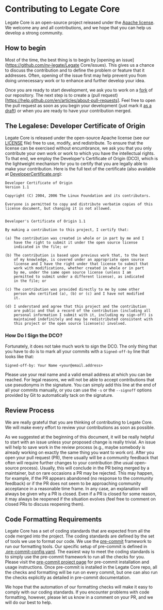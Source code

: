 # Contributing to Legate Core

Legate Core is an open-source project released under the [Apache license](LICENSE).  We welcome any and all contributions, and we hope that you can help us develop a strong community.

## How to begin

Most of the time, the best thing is to begin by [opening an issue](https://github.com/nv-legate/Legate Core/issues).  This gives us a chance to discuss the contribution and to define the problem or feature that it addresses.   Often, opening of the issue first may help prevent you from doing unnecessary work or to enhance and further develop your idea.

Once you are ready to start development, we ask you to work on a [fork](https://help.github.com/en/articles/fork-a-repo) of our repository.  The next step is to create a (pull request)[https://help.github.com/en/articles/about-pull-requests].  Feel free to open the pull request as soon as you begin your development (just mark it [as a draft](https://github.blog/2019-02-14-introducing-draft-pull-requests/)) or when you are ready to have your contribution merged.

## The Legalese: Developer Certificate of Origin

Legate Core is released under the open-source Apache license (see our [LICENSE](LICENSE) file) free to use, modify, and redistribute.  To ensure that the license can be exercised without encumbrance, we ask you that you only contribute your own work or work to which you have the intellectual rights.  To that end, we employ the Developer's Certificate of Origin (DCO), which is the lightweight mechanism for you to certify that you are legally able to make your contribution. Here is the full text of the certificate (also available at [DeveloperCertificate.org](DeveloperCertificate.org)):

````
Developer Certificate of Origin
Version 1.1

Copyright (C) 2004, 2006 The Linux Foundation and its contributors.

Everyone is permitted to copy and distribute verbatim copies of this
license document, but changing it is not allowed.


Developer's Certificate of Origin 1.1

By making a contribution to this project, I certify that:

(a) The contribution was created in whole or in part by me and I
    have the right to submit it under the open source license
    indicated in the file; or

(b) The contribution is based upon previous work that, to the best
    of my knowledge, is covered under an appropriate open source
    license and I have the right under that license to submit that
    work with modifications, whether created in whole or in part
    by me, under the same open source license (unless I am
    permitted to submit under a different license), as indicated
    in the file; or

(c) The contribution was provided directly to me by some other
    person who certified (a), (b) or (c) and I have not modified
    it.

(d) I understand and agree that this project and the contribution
    are public and that a record of the contribution (including all
    personal information I submit with it, including my sign-off) is
    maintained indefinitely and may be redistributed consistent with
    this project or the open source license(s) involved.
````

### How Do I Sign the DCO?

Fortunately, it does not take much work to sign the DCO.  The only thing that you have to do is to mark all your commits with a `Signed-off-by` line that looks like that:

````
Signed-off-by: Your Name <your@email.address>
````

Please use your real name and a valid email address at which you can be reached.  For legal reasons, we will not be able to accept contributions that use pseudonyms in the signature.  You can simply add this line at the end of all your commits manually, or you can use the `-s` or the `--signoff` options provided by Git to automatically tack on the signature.

## Review Process

We are really grateful that you are thinking of contributing to Legate Core.  We will make every effort to review your contributions as soon as possible.  

As we suggested at the beginning of this document, it will be really helpful to start with an issue unless your proposed change is really trivial.  An issue will help to save work in the review process (e.g., maybe somebody is already working on exactly the same thing you want to work on).  After you open your pull request (PR), there usually will be a community feedback that often will require further changes to your contribution (the usual open-source process).  Usually, this will conclude in the PR being merged by a maintainer, but on rare occasions a PR may be rejected.  This may happen, for example, if the PR appears abandoned (no response to the community feedback) or if the PR does not seem to be approaching community acceptance in a reasonable time frame.  In any case, an explanation will always be given why a PR is closed.  Even if a PR is closed for some reason, it may always be reopened if the situation evolves (feel free to comment on closed PRs to discuss reopening them).

## Code Formatting Requirements

Legate Core has a set of coding standards that are expected from all the code merged into the project.  The coding standards are defined by the set of tools we use to format our code.  We use the [pre-commit](https://pre-commit.com/) framework to run our formatting tools.  Our specific setup of pre-commit is defined in [.pre-commit-config.yaml](.pre-commit-config.yaml).  The easiest way to meet the coding standards is to simply use the pre-commit framework to run all the checks for you.  Please visit the [pre-commit project page](https://pre-commit.com/) for pre-commit installation and usage instructions.  Once pre-commit is installed in the Legate Core repo, all the checks and formatting will be run on every commit, but one can also run the checks explicitly as detailed in pre-commit documentation.

We hope that the automation of our formatting checks will make it easy to comply with our coding standards.  If you encounter problems with code formatting, however, please let us know in a comment on your PR, and we will do our best to help.
